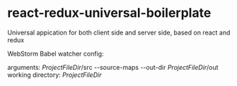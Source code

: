 # react-redux-universal-boilerplate
Universal appication for both client side and server side, based on react and redux

WebStorm Babel watcher config:

arguments: $ProjectFileDir$/src --source-maps --out-dir $ProjectFileDir$/out
working directory: $ProjectFileDir$
